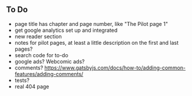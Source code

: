 ## To Do

* page title has chapter and page number, like "The Pilot page 1"
* get google analytics set up and integrated
* new reader section
* notes for pilot pages, at least a little description on the first and last pages?
* search code for to-do
* google ads? Webcomic ads?
* comments? https://www.gatsbyjs.com/docs/how-to/adding-common-features/adding-comments/
* tests?
* real 404 page
